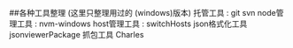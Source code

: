 ##各种工具整理 (这里只整理用过的 (windows)版本)
	托管工具 :
		git svn
	node管理工具 :
		nvm-windows
	host管理工具 :
		switchHosts
	json格式化工具
		jsonviewerPackage
	抓包工具
		Charles
	